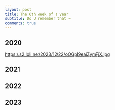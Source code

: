 ```yaml
---
layout: post
title: The 6th week of a year
subtitle: Do U remember that ~
comments: true
---
```



## 2020

https://s2.loli.net/2023/12/22/oOGp19eaiZymFjX.jpg
## 2021


## 2022


## 2023





